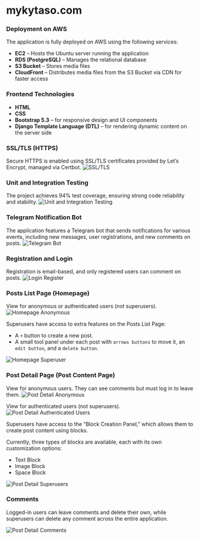 # mykytaso.com






### Deployment on AWS

The application is fully deployed on AWS using the following services:

- **EC2** – Hosts the Ubuntu server running the application
- **RDS (PostgreSQL)** – Manages the relational database
- **S3 Bucket** – Stores media files
- **CloudFront** – Distributes media files from the S3 Bucket via CDN for faster access



### Frontend Technologies

- **HTML**
- **CSS**
- **Bootstrap 5.3** – for responsive design and UI components
- **Django Template Language (DTL)** – for rendering dynamic content on the server side



### SSL/TLS (HTTPS)
Secure HTTPS is enabled using SSL/TLS certificates provided by Let’s Encrypt, managed via Certbot.
![SSL/TLS](/docs/images/ssl.png)



### Unit and Integration Testing
The project achieves 94% test coverage, ensuring strong code reliability and stability.
![Unit and Integration Testing](/docs/images/test_coverage.png)



### Telegram Notification Bot
The application features a Telegram bot that sends notifications for various events, including new messages, user registrations, and new comments on posts.
![Telegram Bot](/docs/images/telegram_bot.png)



### Registration and Login
Registration is email-based, and only registered users can comment on posts.
![Login Register](/docs/images/logit_register.png)


### Posts List Page (Homepage)
View for anonymous or authenticated users (not superusers).
![Homepage Anonymous](/docs/images/homepage_anonymous.png)

Superusers have access to extra features on the Posts List Page:
- A `+` button to create a new post.
- A small tool panel under each post with `arrows buttons` to move it, an `edit button`, and a `delete button`.

![Homepage Superuser](/docs/images/homepage_super_user.png)

### Post Detail Page (Post Content Page)
View for anonymous users. They can see comments but must log in to leave them.
![Post Detail Anonymous](/docs/images/post_content_anonymous.png)

View for authenticated users (not superusers).
![Post Detail Authenticated Users](/docs/images/post_content_just_user.png)

Superusers have access to the “Block Creation Panel,” which allows them to create post content using blocks.

Currently, three types of blocks are available, each with its own customization options:
- Text Block
- Image Block
- Space Block

![Post Detail Superusers](/docs/images/post_content_super_user.png)

### Comments
Logged-in users can leave comments and delete their own, while superusers can delete any comment across the entire application.

![Post Detail Comments](/docs/images/comments.png)